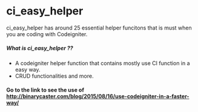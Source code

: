 # ci_easy_helper
ci_easy_helper has around 25 essential helper funcitons that is must when you are coding with Codeigniter.

##### What is ci_easy_helper ??
* A codeigniter helper function that contains mostly use CI function in a easy way.
* CRUD functionalities and more.
#### Go to the link to see the use of http://binarycaster.com/blog/2015/08/16/use-codeigniter-in-a-faster-way/
